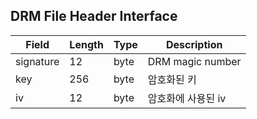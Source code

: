 ## DRM File Header Interface

| Field     | Length | Type | Description      |
|-----------|--------|------|------------------|
| signature | 12     | byte | DRM magic number |
| key       | 256    | byte | 암호화된 키           |
| iv        | 12     | byte | 암호화에 사용된 iv      |

